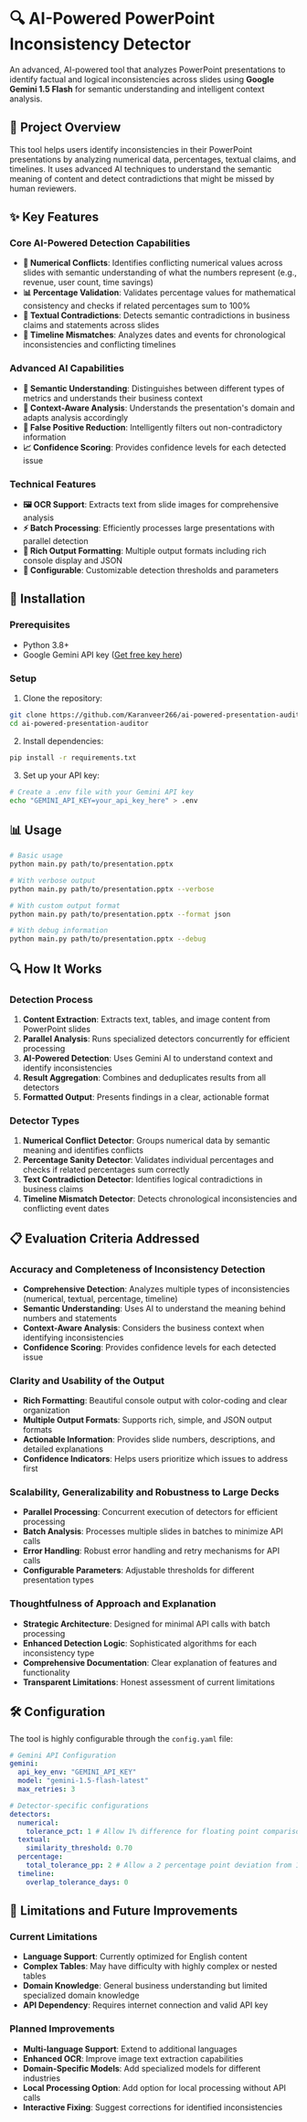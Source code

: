 # 🔍 AI-Powered PowerPoint Inconsistency Detector

An advanced, AI-powered tool that analyzes PowerPoint presentations to identify factual and logical inconsistencies across slides using **Google Gemini 1.5 Flash** for semantic understanding and intelligent context analysis.

## 🎯 Project Overview

This tool helps users identify inconsistencies in their PowerPoint presentations by analyzing numerical data, percentages, textual claims, and timelines. It uses advanced AI techniques to understand the semantic meaning of content and detect contradictions that might be missed by human reviewers.

## ✨ Key Features

### **Core AI-Powered Detection Capabilities**

- **🔢 Numerical Conflicts**: Identifies conflicting numerical values across slides with semantic understanding of what the numbers represent (e.g., revenue, user count, time savings)
- **📊 Percentage Validation**: Validates percentage values for mathematical consistency and checks if related percentages sum to 100%
- **💬 Textual Contradictions**: Detects semantic contradictions in business claims and statements across slides
- **📅 Timeline Mismatches**: Analyzes dates and events for chronological inconsistencies and conflicting timelines

### **Advanced AI Capabilities**

- **🧠 Semantic Understanding**: Distinguishes between different types of metrics and understands their business context
- **🎯 Context-Aware Analysis**: Understands the presentation's domain and adapts analysis accordingly
- **🚫 False Positive Reduction**: Intelligently filters out non-contradictory information
- **📈 Confidence Scoring**: Provides confidence levels for each detected issue

### **Technical Features**

- **🖼️ OCR Support**: Extracts text from slide images for comprehensive analysis
- **⚡ Batch Processing**: Efficiently processes large presentations with parallel detection
- **🎨 Rich Output Formatting**: Multiple output formats including rich console display and JSON
- **🔧 Configurable**: Customizable detection thresholds and parameters

## 🚀 Installation

### Prerequisites

- Python 3.8+
- Google Gemini API key ([Get free key here](https://aistudio.google.com/app/apikey))

### Setup

1. Clone the repository:
```bash
git clone https://github.com/Karanveer266/ai-powered-presentation-auditor.git
cd ai-powered-presentation-auditor
```

2. Install dependencies:
```bash
pip install -r requirements.txt
```

3. Set up your API key:
```bash
# Create a .env file with your Gemini API key
echo "GEMINI_API_KEY=your_api_key_here" > .env
```

## 📊 Usage

```bash
# Basic usage
python main.py path/to/presentation.pptx

# With verbose output
python main.py path/to/presentation.pptx --verbose

# With custom output format
python main.py path/to/presentation.pptx --format json

# With debug information
python main.py path/to/presentation.pptx --debug
```

## 🔍 How It Works

### Detection Process

1. **Content Extraction**: Extracts text, tables, and image content from PowerPoint slides
2. **Parallel Analysis**: Runs specialized detectors concurrently for efficient processing
3. **AI-Powered Detection**: Uses Gemini AI to understand context and identify inconsistencies
4. **Result Aggregation**: Combines and deduplicates results from all detectors
5. **Formatted Output**: Presents findings in a clear, actionable format

### Detector Types

1. **Numerical Conflict Detector**: Groups numerical data by semantic meaning and identifies conflicts
2. **Percentage Sanity Detector**: Validates individual percentages and checks if related percentages sum correctly
3. **Text Contradiction Detector**: Identifies logical contradictions in business claims
4. **Timeline Mismatch Detector**: Detects chronological inconsistencies and conflicting event dates

## 📋 Evaluation Criteria Addressed

### Accuracy and Completeness of Inconsistency Detection

- **Comprehensive Detection**: Analyzes multiple types of inconsistencies (numerical, textual, percentage, timeline)
- **Semantic Understanding**: Uses AI to understand the meaning behind numbers and statements
- **Context-Aware Analysis**: Considers the business context when identifying inconsistencies
- **Confidence Scoring**: Provides confidence levels for each detected issue

### Clarity and Usability of the Output

- **Rich Formatting**: Beautiful console output with color-coding and clear organization
- **Multiple Output Formats**: Supports rich, simple, and JSON output formats
- **Actionable Information**: Provides slide numbers, descriptions, and detailed explanations
- **Confidence Indicators**: Helps users prioritize which issues to address first

### Scalability, Generalizability and Robustness to Large Decks

- **Parallel Processing**: Concurrent execution of detectors for efficient processing
- **Batch Analysis**: Processes multiple slides in batches to minimize API calls
- **Error Handling**: Robust error handling and retry mechanisms for API calls
- **Configurable Parameters**: Adjustable thresholds for different presentation types

### Thoughtfulness of Approach and Explanation

- **Strategic Architecture**: Designed for minimal API calls with batch processing
- **Enhanced Detection Logic**: Sophisticated algorithms for each inconsistency type
- **Comprehensive Documentation**: Clear explanation of features and functionality
- **Transparent Limitations**: Honest assessment of current limitations

## 🛠️ Configuration

The tool is highly configurable through the `config.yaml` file:

```yaml
# Gemini API Configuration
gemini:
  api_key_env: "GEMINI_API_KEY"
  model: "gemini-1.5-flash-latest" 
  max_retries: 3

# Detector-specific configurations
detectors:
  numerical:
    tolerance_pct: 1 # Allow 1% difference for floating point comparisons
  textual:
    similarity_threshold: 0.70
  percentage:
    total_tolerance_pp: 2 # Allow a 2 percentage point deviation from 100%
  timeline:
    overlap_tolerance_days: 0
```

## 🔄 Limitations and Future Improvements

### Current Limitations

- **Language Support**: Currently optimized for English content
- **Complex Tables**: May have difficulty with highly complex or nested tables
- **Domain Knowledge**: General business understanding but limited specialized domain knowledge
- **API Dependency**: Requires internet connection and valid API key

### Planned Improvements

- **Multi-language Support**: Extend to additional languages
- **Enhanced OCR**: Improve image text extraction capabilities
- **Domain-Specific Models**: Add specialized models for different industries
- **Local Processing Option**: Add option for local processing without API calls
- **Interactive Fixing**: Suggest corrections for identified inconsistencies
